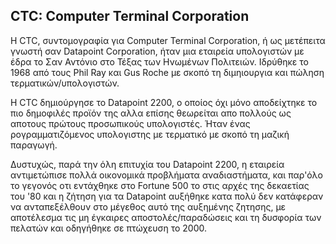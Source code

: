 
## CTC: Computer Terminal Corporation

Η CTC, συντομογραφία για Computer Terminal Corporation, ή ως μετέπειτα γνωστή σαν Datapoint Corporation, ήταν μια εταιρεία υπολογιστών με έδρα το Σαν Αντόνιο στο Τέξας
των Ηνωμένων Πολιτειών. Ιδρύθηκε το 1968 από τους Phil Ray και Gus Roche με σκοπό τη διμηιουργια και πώληση τερματικών/υπολογιστών. 

Η CTC δημιούργησε το Datapoint 2200, ο οποίος όχι μόνο αποδείχτηκε το πιο δημοφιλές προϊόν της αλλα επίσης θεωρείται απο πολλούς ως αποτους πρώτους προσωπικούς
υπολογιστές. Ήταν ένας ρογραμματιζόμενος υπολογιστης με τερματικό με σκοπό τη μαζική παραγωγή.

Δυστυχώς, παρά την όλη επιτυχία του Datapoint 2200, η εταιρεία αντιμετώπισε πολλά οικονομικά προβλήματα αναδιαστήματα, και παρ'όλο το γεγονός οτι εντάχθηκε στο Fortune 500 το 
στις αρχές της δεκαετίας του '80 και η ζήτηση για τα Datapoint αυξήθηκε κατα πολύ δεν κατάφεραν να ανταπεξέλθουν στο μέγεθος αυτό της αυξημένης ζητησης, με αποτέλεσμα τις μη
έγκαιρες αποστολές/παραδώσεις και τη δυσφορία των πελατών και οδηγήθηκε σε πτώχευση το 2000. 
